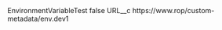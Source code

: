 <?xml version="1.0" encoding="UTF-8"?>
<CustomMetadata xmlns="http://soap.sforce.com/2006/04/metadata" xmlns:xsi="http://www.w3.org/2001/XMLSchema-instance" xmlns:xsd="http://www.w3.org/2001/XMLSchema">
    <label>EnvironmentVariableTest</label>
    <protected>false</protected>
    <values>
        <field>URL__c</field>
        <value xsi:type="xsd:string">https://www.rop/custom-metadata/env.dev1</value>
    </values>
</CustomMetadata>
